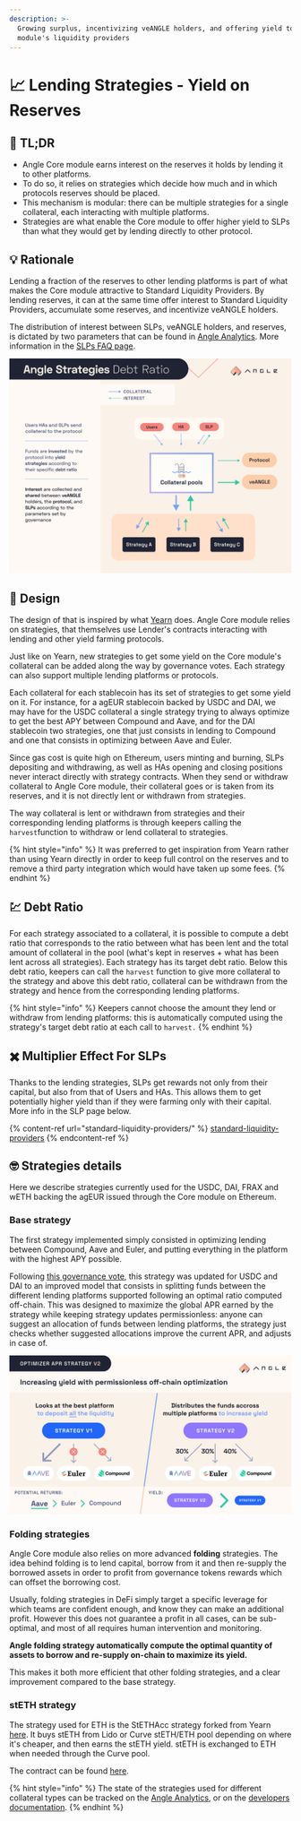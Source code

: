 ```yaml
---
description: >-
  Growing surplus, incentivizing veANGLE holders, and offering yield to the Core
  module's liquidity providers
---
```


# 📈 Lending Strategies - Yield on Reserves

## 🔎 TL;DR

- Angle Core module earns interest on the reserves it holds by lending it to other platforms.
- To do so, it relies on strategies which decide how much and in which protocols reserves should be placed.
- This mechanism is modular: there can be multiple strategies for a single collateral, each interacting with multiple platforms.
- Strategies are what enable the Core module to offer higher yield to SLPs than what they would get by lending directly to other protocol.

## 💡 Rationale

Lending a fraction of the reserves to other lending platforms is part of what makes the Core module attractive to Standard Liquidity Providers. By lending reserves, it can at the same time offer interest to Standard Liquidity Providers, accumulate some reserves, and incentivize veANGLE holders.

The distribution of interest between SLPs, veANGLE holders, and reserves, is dictated by two parameters that can be found in [Angle Analytics](https://analytics.angle.money). More information in the [SLPs FAQ page](standard-liquidity-providers/faq-slps.md#do-slps-get-all-transaction-fees-and-lending-returns-from-the-protocol).

![Angle Strategies Flow](../.gitbook/assets/angle-strategies-flow.jpg)

## 🎨 Design

The design of that is inspired by what [Yearn](https://yearn.finance) does. Angle Core module relies on strategies, that themselves use Lender's contracts interacting with lending and other yield farming protocols.

Just like on Yearn, new strategies to get some yield on the Core module's collateral can be added along the way by governance votes. Each strategy can also support multiple lending platforms or protocols.

Each collateral for each stablecoin has its set of strategies to get some yield on it. For instance, for a agEUR stablecoin backed by USDC and DAI, we may have for the USDC collateral a single strategy trying to always optimize to get the best APY between Compound and Aave, and for the DAI stablecoin two strategies, one that just consists in lending to Compound and one that consists in optimizing between Aave and Euler.

Since gas cost is quite high on Ethereum, users minting and burning, SLPs depositing and withdrawing, as well as HAs opening and closing positions never interact directly with strategy contracts. When they send or withdraw collateral to Angle Core module, their collateral goes or is taken from its reserves, and it is not directly lent or withdrawn from strategies.

The way collateral is lent or withdrawn from strategies and their corresponding lending platforms is through keepers calling the `harvest`function to withdraw or lend collateral to strategies.

{% hint style="info" %}
It was preferred to get inspiration from Yearn rather than using Yearn directly in order to keep full control on the reserves and to remove a third party integration which would have taken up some fees.
{% endhint %}

## 💹 Debt Ratio

For each strategy associated to a collateral, it is possible to compute a debt ratio that corresponds to the ratio between what has been lent and the total amount of collateral in the pool (what's kept in reserves + what has been lent across all strategies). Each strategy has its target debt ratio. Below this debt ratio, keepers can call the `harvest` function to give more collateral to the strategy and above this debt ratio, collateral can be withdrawn from the strategy and hence from the corresponding lending platforms.

{% hint style="info" %}
Keepers cannot choose the amount they lend or withdraw from lending platforms: this is automatically computed using the strategy's target debt ratio at each call to `harvest.`
{% endhint %}

## ✖️ Multiplier Effect For SLPs

Thanks to the lending strategies, SLPs get rewards not only from their capital, but also from that of Users and HAs. This allows them to get potentially higher yield than if they were farming only with their capital. More info in the SLP page below.

{% content-ref url="standard-liquidity-providers/" %}
[standard-liquidity-providers](standard-liquidity-providers/)
{% endcontent-ref %}

## 🤓 Strategies details

Here we describe strategies currently used for the USDC, DAI, FRAX and wETH backing the agEUR issued through the Core module on Ethereum.

### Base strategy

The first strategy implemented simply consisted in optimizing lending between Compound, Aave and Euler, and putting everything in the platform with the highest APY possible.

Following [this governance vote](https://snapshot.org/#/anglegovernance.eth/proposal/0xb1b4d98c080ec587b2563a6aaa6f854e0a42ce6881f61bced62cf9fa8ae42898), this strategy was updated for USDC and DAI to an improved model that consists in splitting funds between the different lending platforms supported following an optimal ratio computed off-chain. This was designed to maximize the global APR earned by the strategy while keeping strategy updates permissionless: anyone can suggest an allocation of funds between lending platforms, the strategy just checks whether suggested allocations improve the current APR, and adjusts in case of.

![Improved Optimizer APR Strategy](../.gitbook/assets/Optimizer-APR-Strategy-V2.jpg)

### Folding strategies

Angle Core module also relies on more advanced **folding** strategies. The idea behind folding is to lend capital, borrow from it and then re-supply the borrowed assets in order to profit from governance tokens rewards which can offset the borrowing cost.

Usually, folding strategies in DeFi simply target a specific leverage for which teams are confident enough, and know they can make an additional profit. However this does not guarantee a profit in all cases, can be sub-optimal, and most of all requires human intervention and monitoring.

**Angle folding strategy automatically compute the optimal quantity of assets to borrow and re-supply on-chain to maximize its yield.**

This makes it both more efficient that other folding strategies, and a clear improvement compared to the base strategy.

### stETH strategy

The strategy used for ETH is the StETHAcc strategy forked from Yearn [here](https://github.com/Grandthrax/yearn-steth-acc/blob/master/contracts/Strategy.sol). It buys stETH from Lido or Curve stETH/ETH pool depending on where it's cheaper, and then earns the stETH yield. stETH is exchanged to ETH when needed through the Curve pool.

The contract can be found [here](https://github.com/AngleProtocol/angle-core/blob/main/contracts/strategies/StrategyStETHAcc.sol).

{% hint style="info" %}
The state of the strategies used for different collateral types can be tracked on the [Angle Analytics](https://analytics.angle.money), or on the [developers documentation](https://developers.angle.money/overview/smart-contracts/mainnet-contracts).
{% endhint %}
